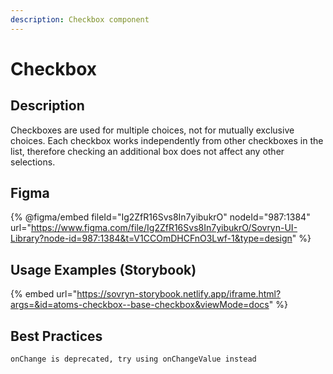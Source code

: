 ```yaml
---
description: Checkbox component
---
```


# Checkbox

## Description

Checkboxes are used for multiple choices, not for mutually exclusive choices. Each checkbox works independently from other checkboxes in the list, therefore checking an additional box does not affect any other selections.

## Figma

{% @figma/embed fileId="Ig2ZfR16Svs8In7yibukrO" nodeId="987:1384" url="https://www.figma.com/file/Ig2ZfR16Svs8In7yibukrO/Sovryn-UI-Library?node-id=987:1384&t=V1CCOmDHCFnO3Lwf-1&type=design" %}

## Usage Examples (Storybook)

{% embed url="https://sovryn-storybook.netlify.app/iframe.html?args=&id=atoms-checkbox--base-checkbox&viewMode=docs" %}

## Best Practices

```typescriptreact
onChange is deprecated, try using onChangeValue instead
```
